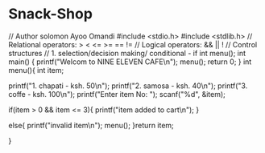   # Snack-Shop
   // Author solomon Ayoo Omandi
   #include <stdio.h>
   #include <stdlib.h>
   // Relational operators: > < <= >= == !=
   // Logical operators: && || !
   // Control structures
   // 1. selection/decision making/ conditional - if
        int menu();
        int main()
          {
       printf("Welcom to NINE ELEVEN CAFE\n");
       menu();
       return 0;
         }
        int menu(){
        int item;

  printf("1. chapati - ksh. 50\n");
  printf("2. samosa - ksh. 40\n");
  printf("3. coffe - ksh. 100\n");
  printf("Enter item No: ");
  scanf("%d", &item);

  if(item > 0 && item <= 3){
  printf("item added to cart\n");
           }

  else{
  printf("invalid item\n");
          menu();
      }return item;

   }
